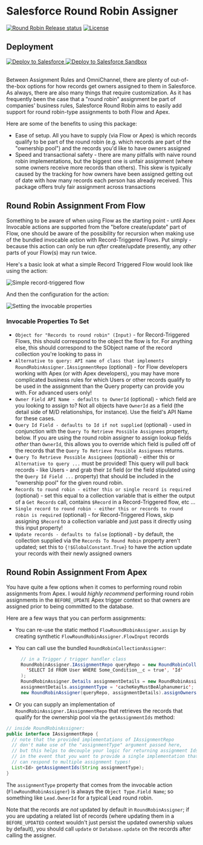 # Salesforce Round Robin Assigner

[![Round Robin Release status](https://github.com/jamessimone/salesforce-round-robin/actions/workflows/deploy.yml/badge.svg?branch=main)](https://github.com/jamessimone/salesforce-round-robin/actions/workflows/deploy.yml 'Click to view deployment pipeline history')
[![License](https://img.shields.io/npm/l/scanner.svg)](https://github.com/jamessimone/salesforce-round-robin/blob/main/package.json)

## Deployment

<a href="https://login.salesforce.com/packaging/installPackage.apexp?p0=04tKf000000sy9OIAQ">
  <img alt="Deploy to Salesforce"
       src="./media/deploy-package-to-prod.png">
</a>

<a href="https://test.salesforce.com/packaging/installPackage.apexp?p0=04tKf000000sy9OIAQ">
  <img alt="Deploy to Salesforce Sandbox"
       src="./media/deploy-package-to-sandbox.png">
</a>

<br/>
<br/>

Between Assignment Rules and OmniChannel, there are plenty of out-of-the-box options for how records get owners assigned to them in Salesforce. As always, there are also many things that require customization. As it has frequently been the case that a "round robin" assignment be part of companies' business rules, Salesforce Round Robin aims to easily add support for round robin-type assignments to both Flow and Apex.

Here are some of the benefits to using this package:

- Ease of setup. All you have to supply (via Flow or Apex) is which records qualify to be part of the round robin (e.g. which records are part of the "ownership pool") and the records you'd like to have owners assigned
- Speed and transactional safety - there are many pitfalls with naive round robin implementations, but the biggest one is unfair assignment (where some owners receive more records than others). This skew is typically caused by the tracking for how owners have been assigned getting out of date with how many records each person has already received. This package offers truly fair assignment across transactions

## Round Robin Assignment From Flow

Something to be aware of when using Flow as the starting point - until Apex Invocable actions are supported from the "before create/update" part of Flow, one should be aware of the possibility for recursion when making use of the bundled invocable action with Record-Triggered Flows. Put simply - because this action can only be run _after_ create/update presently, any _other_ parts of your Flow(s) may run twice.

Here's a basic look at what a simple Record Triggered Flow would look like using the action:

![Simple record-triggered flow](./media/round-robin-record-triggered-flow.png)

And then the configuration for the action:

![Setting the invocable properties](./media/round-robin-inside-action.png)

### Invocable Properties To Set

- `Object for "Records to round robin" (Input)` - for Record-Triggered Flows, this should correspond to the object the flow is for. For anything else, this should correspond to the SObject name of the record collection you're looking to pass in
- `Alternative to query: API name of class that implements RoundRobinAssigner.IAssignmentRepo` (optional) - for Flow developers working with Apex (or with Apex developers), you may have more complicated business rules for which Users or other records qualify to be used in the assignment than the Query property can provide you with. For advanced users only!
- `Owner Field API Name - defaults to OwnerId` (optional) - which field are you looking to assign to? Not all objects have `OwnerId` as a field (the detail side of M/D relationships, for instance). Use the field's API Name for these cases.
- `Query Id Field - defaults to Id if not supplied` (optional) - used in conjunction with the `Query To Retrieve Possible Assignees` property, below. If you are using the round robin assigner to assign lookup fields _other_ than `OwnerId`, this allows you to override which field is pulled off of the records that the `Query To Retrieve Possible Assignees` returns.
- `Query To Retrieve Possible Assignees` (optional) - either this or `Alternative to query ...` must be provided! This query will pull back records - like Users - and grab their `Id` field (or the field stipulated using the `Query Id Field ...` property) that should be included in the "ownership pool" for the given round robin.
- `Records to round robin - either this or single record is required` (optional) - set this equal to a collection variable that is either the output of a `Get Records` call, contains `$Record` in a Record-Triggered flow, etc ...
- `Single record to round robin - either this or records to round robin is required` (optional) - for Record-Triggered Flows, skip assigning `$Record` to a collection variable and just pass it directly using this input property!
- `Update records - defaults to false` (optional) - by default, the collection supplied via the `Records To Round Robin` property aren't updated; set this to `{!$GlobalConstant.True}` to have the action update your records with their newly assigned owners

## Round Robin Assignment From Apex

You have quite a few options when it comes to performing round robin assignments from Apex. I would _highly recommend_ performing round robin assignments in the `BEFORE_UPDATE` Apex trigger context so that owners are assigned prior to being committed to the database.

Here are a few ways that you can perform assignments:

- You can re-use the static method `FlowRoundRobinAssigner.assign` by creating synthetic `FlowRoundRobinAssigner.FlowInput` records
- You can call use the bundled `RoundRobinCollectionAssigner`:

  ```java
    // in a Trigger / trigger handler class
    RoundRobinAssigner.IAssignmentRepo queryRepo = new RoundRobinCollectionAssigner(
      'SELECT Id FROM User WHERE Some_Condition__c = true', 'Id'
    );
    RoundRobinAssigner.Details assignmentDetails = new RoundRobinAssigner.Details();
    assignmentDetails.assignmentType = 'cacheKeyMustBeAlphanumeric';
    new RoundRobinAssigner(queryRepo, assignmentDetails).assignOwners(someListOfSObjectsToBeAssigned);
  ```

- Or you can supply an implementation of `RoundRobinAssigner.IAssignmentRepo` that retrieves the records that qualify for the ownership pool via the `getAssignmentIds` method:

```java
// inside RoundRobinAssigner:
public interface IAssignmentRepo {
  // note that the provided implementations of IAssignmentRepo
  // don't make use of the "assignmentType" argument passed here,
  // but this helps to decouple your logic for returning assignment Ids
  // in the event that you want to provide a single implementation that
  // can respond to multiple assignment types!
  List<Id> getAssignmentIds(String assignmentType);
}
```

The `assignmentType` property that comes from the invocable action (`FlowRoundRobinAssigner`) is always the `Object Type.Field Name`; so something like `Lead.OwnerId` for a typical Lead round robin.

Note that the records are _not_ updated by default in `RoundRobinAssigner`; if you are updating a related list of records (where updating them in a `BEFORE_UPDATED` context wouldn't just persist the updated ownership values by default), you should call `update` or `Database.update` on the records after calling the assigner.
